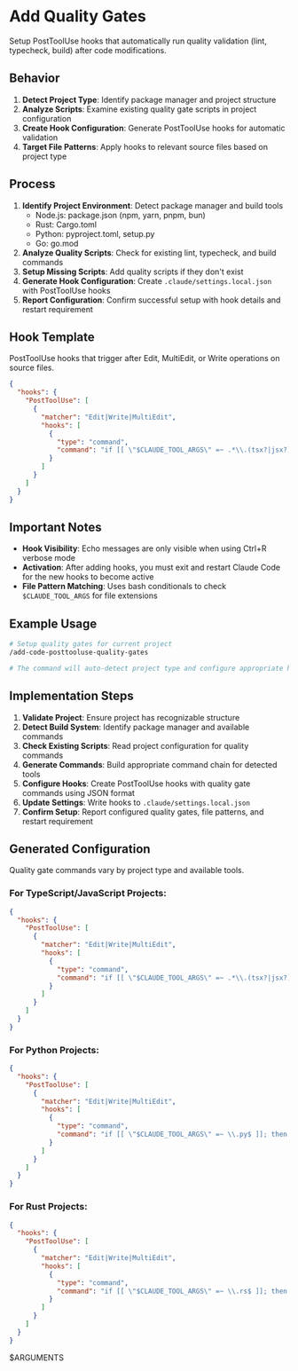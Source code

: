 # Add Quality Gates

Setup PostToolUse hooks that automatically run quality validation (lint, typecheck, build) after code modifications.

## Behavior

1. **Detect Project Type**: Identify package manager and project structure
2. **Analyze Scripts**: Examine existing quality gate scripts in project configuration
3. **Create Hook Configuration**: Generate PostToolUse hooks for automatic validation
4. **Target File Patterns**: Apply hooks to relevant source files based on project type

## Process

1. **Identify Project Environment**: Detect package manager and build tools
   - Node.js: package.json (npm, yarn, pnpm, bun)
   - Rust: Cargo.toml
   - Python: pyproject.toml, setup.py
   - Go: go.mod
2. **Analyze Quality Scripts**: Check for existing lint, typecheck, and build commands
3. **Setup Missing Scripts**: Add quality scripts if they don't exist
4. **Generate Hook Configuration**: Create `.claude/settings.local.json` with PostToolUse hooks
5. **Report Configuration**: Confirm successful setup with hook details and restart requirement

## Hook Template

PostToolUse hooks that trigger after Edit, MultiEdit, or Write operations on source files.

```json
{
  "hooks": {
    "PostToolUse": [
      {
        "matcher": "Edit|Write|MultiEdit",
        "hooks": [
          {
            "type": "command",
            "command": "if [[ \"$CLAUDE_TOOL_ARGS\" =~ .*\\.(tsx?|jsx?) ]]; then echo '✅ [HOOK TRIGGERED] Running quality gates after file edit...' && npm run lint && npm run typecheck && npm run build; fi"
          }
        ]
      }
    ]
  }
}
```

## Important Notes

- **Hook Visibility**: Echo messages are only visible when using Ctrl+R verbose mode
- **Activation**: After adding hooks, you must exit and restart Claude Code for the new hooks to become active
- **File Pattern Matching**: Uses bash conditionals to check `$CLAUDE_TOOL_ARGS` for file extensions

## Example Usage

```bash
# Setup quality gates for current project
/add-code-posttooluse-quality-gates

# The command will auto-detect project type and configure appropriate hooks
```

## Implementation Steps

1. **Validate Project**: Ensure project has recognizable structure
2. **Detect Build System**: Identify package manager and available commands
3. **Check Existing Scripts**: Read project configuration for quality commands
4. **Generate Commands**: Build appropriate command chain for detected tools
5. **Configure Hooks**: Create PostToolUse hooks with quality gate commands using JSON format
6. **Update Settings**: Write hooks to `.claude/settings.local.json`
7. **Confirm Setup**: Report configured quality gates, file patterns, and restart requirement

## Generated Configuration

Quality gate commands vary by project type and available tools.

### For TypeScript/JavaScript Projects:

```json
{
  "hooks": {
    "PostToolUse": [
      {
        "matcher": "Edit|Write|MultiEdit",
        "hooks": [
          {
            "type": "command",
            "command": "if [[ \"$CLAUDE_TOOL_ARGS\" =~ .*\\.(tsx?|jsx?) ]]; then echo '✅ [HOOK TRIGGERED] Running quality gates after file edit...' && npm run lint && npm run typecheck && npm run build; fi"
          }
        ]
      }
    ]
  }
}
```

### For Python Projects:

```json
{
  "hooks": {
    "PostToolUse": [
      {
        "matcher": "Edit|Write|MultiEdit",
        "hooks": [
          {
            "type": "command",
            "command": "if [[ \"$CLAUDE_TOOL_ARGS\" =~ \\.py$ ]]; then echo '✅ [HOOK TRIGGERED] Running quality gates after file edit...' && ruff check && mypy . && python -m build; fi"
          }
        ]
      }
    ]
  }
}
```

### For Rust Projects:

```json
{
  "hooks": {
    "PostToolUse": [
      {
        "matcher": "Edit|Write|MultiEdit",
        "hooks": [
          {
            "type": "command",
            "command": "if [[ \"$CLAUDE_TOOL_ARGS\" =~ \\.rs$ ]]; then echo '✅ [HOOK TRIGGERED] Running quality gates after file edit...' && cargo clippy && cargo check && cargo build; fi"
          }
        ]
      }
    ]
  }
}
```

$ARGUMENTS
